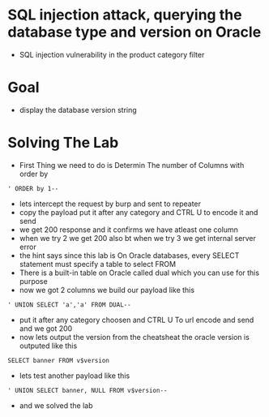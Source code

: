 # SQL injection attack, querying the database type and version on Oracle
- SQL injection vulnerability in the product category filter
# Goal
- display the database version string
# Solving The Lab
- First Thing we need to do is Determin The number of Columns with order by
```
' ORDER by 1--
```
- lets intercept the request by burp and sent to repeater
- copy the payload put it after any category and CTRL U to encode it and send
- we get 200 response and it confirms we have atleast one column
- when we try 2 we get 200 also bt when we try 3 we get internal server error
- the hint says since this lab is On Oracle databases, every SELECT statement must specify a table to select FROM
 - There is a built-in table on Oracle called dual which you can use for this purpose
- now we got 2 columns we build our payload like this
```
' UNION SELECT 'a','a' FROM DUAL--
```
- put it after any category choosen and CTRL U To url encode and send and we got 200
- now lets output the version from the cheatsheat the oracle version is outputed like this
```
SELECT banner FROM v$version
```
- lets test another payload like this
```
' UNION SELECT banner, NULL FROM v$version--
```
- and we solved the lab
